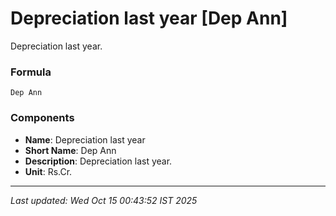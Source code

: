 # Depreciation last year [Dep Ann]
Depreciation last year.

### Formula
```text
Dep Ann
```


### Components
- **Name**: Depreciation last year
- **Short Name**: Dep Ann
- **Description**: Depreciation last year.
- **Unit**: Rs.Cr.

---
*Last updated: Wed Oct 15 00:43:52 IST 2025*
